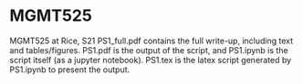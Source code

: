 # MGMT525
MGMT525 at Rice, S21
PS1_full.pdf contains the full write-up, including text and tables/figures.
PS1.pdf is the output of the script, and PS1.ipynb is the script itself (as a jupyter notebook).
PS1.tex is the latex script generated by PS1.ipynb to present the output.
